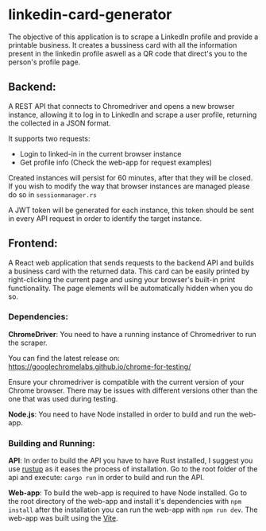 # linkedin-card-generator

The objective of this application is to scrape a LinkedIn profile and provide a printable business. It creates a bussiness card with all the information present in the linkedin profile aswell as a QR code that direct's you to the person's profile page.

## Backend:

A REST API that connects to Chromedriver and opens a new browser instance, allowing it to log in to LinkedIn and scrape a user profile, returning the collected in a JSON format.

It supports two requests:

- Login to linked-in in the current browser instance
- Get profile info
(Check the web-app for request examples)

Created instances will persist for 60 minutes, after that they will be closed. If you wish to modify the way that browser instances are managed please do so in `sessionmanager.rs`

A JWT token will be generated for each instance, this token should be sent in every API request in order to identify the target instance.

## Frontend:

A React web application that sends requests to the backend API and builds a business card with the returned data. This card can be easily printed by right-clicking the current page and using your browser's built-in print functionality. The page elements will be automatically hidden when you do so. 

### Dependencies:

**ChromeDriver**: 
You need to have a running instance of Chromedriver to run the scraper.

You can find the latest release on:
https://googlechromelabs.github.io/chrome-for-testing/

Ensure your chromedriver is compatible with the current version of your Chrome browser.
There may be issues with different versions other than the one that was used during testing.

**Node.js**:
You need to have Node installed in order to build and run the web-app.

### Building and Running:
**API**: 
In order to build the API you have to have Rust installed, I suggest you use [rustup](https://rustup.rs/) as it eases the process of installation.
Go to the root folder of the api and execute: ```cargo run``` in order to build and run the API.

**Web-app**:
To build the web-app is required to have Node installed. Go to the root directory of the web-app and install it's dependencies with `npm install` after the installation you can run the web-app with `npm run dev`. The web-app was built using the [Vite](https://vitejs.dev/).
